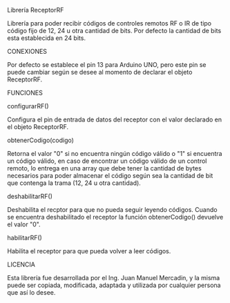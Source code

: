Librería ReceptorRF

Librería para poder recibir códigos de controles remotos RF o IR de tipo código fijo de 12, 24 u otra cantidad de bits. Por defecto la cantidad de bits esta establecida en 24 bits.

CONEXIONES

Por defecto se establece el pin 13 para Arduino UNO, pero este pin se puede cambiar según se desee al momento de declarar el objeto ReceptorRF.

FUNCIONES

configurarRF()

Configura el pin de entrada de datos del receptor con el valor declarado en el objeto ReceptorRF.

obtenerCodigo(codigo)

Retorna el valor  "0"  si no encuentra ningún código válido o "1" si encuentra un código válido, en caso de encontrar un código válido de un control remoto, lo entrega en una array que debe tener la cantidad de bytes necesarios para poder almacenar el código según sea la cantidad de bit que contenga la trama (12, 24 u otra cantidad).

deshabilitarRF()

Deshabilita el recptor para que no pueda seguir leyendo códigos. Cuando se encuentra deshabilitado el receptor la función obtenerCodigo() devuelve el valor "0".

habilitarRF()

Habilita el receptor para que pueda volver a leer códigos.

LICENCIA

Esta librería fue desarrollada por el Ing. Juan Manuel Mercadin, y la misma puede ser copiada, modificada, adaptada y utilizada por cualquier persona que así lo desee.

